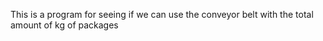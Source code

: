This is a program for seeing if we can use the conveyor belt with the total amount of kg of packages
